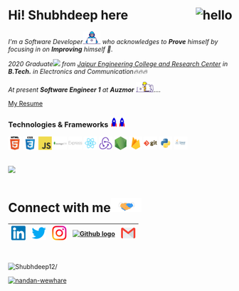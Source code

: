 # Hi! Shubhdeep here <img align= "right" alt="hello" src="https://media.giphy.com/media/42tS2cfBtj8Y/giphy.gif?cid=ecf05e47pw1f9dy6aeirtldn5p8avyxtnn9fwdy8lsitpacy&rid=giphy.gif&ct=s" />

<p>
<em>  
I'm a Software Developer<img src="https://github.com/Shubhdeep12/Shubhdeep12/blob/master/Assets/Developer.gif" width="40px"> who acknowledges to <b>Prove</b> himself by focusing in on <b>Improving</b> himself 💪.

2020 Graduate<img src="https://w7.pngwing.com/pngs/995/215/png-transparent-black-and-yellow-mortar-board-emoji-graduation-ceremony-square-academic-cap-graduate-university-toga-angle-emoticon-academic-degree.png" width="40px"> from <a href = "https://www.jecrcfoundation.com/">Jaipur Engineering College and Research Center</a> in <b>B.Tech.</b> in Electronics and Communication🔥🔥🔥

At present <b>Software Engineer 1</b> at <b>Auzmor</b> <img src="https://github.com/Shubhdeep12/Shubhdeep12/blob/master/Assets/Designer.gif" width="40px">....
</em>

</p>

[My Resume](https://drive.google.com/file/d/1rxMnr1ZeCIQRL5AwI3VOARTrW4s-MabJ/view?usp=sharing)
<br>

### Technologies & Frameworks <img src="https://github.com/Shubhdeep12/Shubhdeep12/blob/master/Assets/Rocket.gif" width="18px"><img src="https://github.com/Shubhdeep12/Shubhdeep12/blob/master/Assets/Rocket.gif" width="18px">

<code><img height="30" src="https://raw.githubusercontent.com/github/explore/80688e429a7d4ef2fca1e82350fe8e3517d3494d/topics/html/html.png"></code>
<code><img height="30" src="https://raw.githubusercontent.com/github/explore/80688e429a7d4ef2fca1e82350fe8e3517d3494d/topics/css/css.png"></code>
<code><img height="30" src="https://raw.githubusercontent.com/github/explore/80688e429a7d4ef2fca1e82350fe8e3517d3494d/topics/javascript/javascript.png"></code>
<code><img height="30" src="https://raw.githubusercontent.com/github/explore/80688e429a7d4ef2fca1e82350fe8e3517d3494d/topics/mongodb/mongodb.png"></code>
<code><img height="30" src="https://raw.githubusercontent.com/github/explore/80688e429a7d4ef2fca1e82350fe8e3517d3494d/topics/express/express.png"></code>
<code><img height="30" src="https://raw.githubusercontent.com/github/explore/80688e429a7d4ef2fca1e82350fe8e3517d3494d/topics/react/react.png"></code>
<code><img height="30" src="https://raw.githubusercontent.com/github/explore/80688e429a7d4ef2fca1e82350fe8e3517d3494d/topics/redux/redux.png"></code>
<code><img height="30" src="https://raw.githubusercontent.com/github/explore/80688e429a7d4ef2fca1e82350fe8e3517d3494d/topics/nodejs/nodejs.png"></code>
<code><img height="30" src="https://raw.githubusercontent.com/github/explore/80688e429a7d4ef2fca1e82350fe8e3517d3494d/topics/firebase/firebase.png"></code>
<code><img height="30" src="https://raw.githubusercontent.com/github/explore/80688e429a7d4ef2fca1e82350fe8e3517d3494d/topics/git/git.png"></code>
<code><img height="30" src="https://raw.githubusercontent.com/github/explore/80688e429a7d4ef2fca1e82350fe8e3517d3494d/topics/python/python.png"></code>
<code><img height="30" src="https://raw.githubusercontent.com/github/explore/80688e429a7d4ef2fca1e82350fe8e3517d3494d/topics/java/java.png"></code>

<br>
<a href="https://github.com/Shubhdeep12">
  <img align="center" src="https://github-readme-stats.vercel.app/api/top-langs/?username=Shubhdeep12&theme=dark&hide_langs_below=1" />
</a>

<br>
<br>

# Connect with me<img src="https://github.com/Shubhdeep12/Shubhdeep12/blob/master/Assets/Handshake.gif" height="32px">

| [<img src="https://github.com/Shubhdeep12/Shubhdeep12/blob/master/Assets/Linkedin.svg" alt="Linkedin Logo" width="32">](https://www.linkedin.com/in/shubhdeepchhabra/) | [<img src="https://github.com/Shubhdeep12/Shubhdeep12/blob/master/Assets/Twitter.svg" alt="Twitter Logo" width="32">](https://twitter.com/_shubhdeep) | [<img src="https://github.com/Shubhdeep12/Shubhdeep12/blob/master/Assets/Instagram.svg" alt="instagram logo" width="32">](https://www.instagram.com/shubhdeep_chhabra/) | [<img src="https://cdn.svgporn.com/logos/github-icon.svg" alt="Github logo" width="34">](https://github.com/Shubhdeep12) | [<img src="https://github.com/Shubhdeep12/Shubhdeep12/blob/master/Assets/Gmail.svg" alt="Gmail logo" height="32">](mailto:chhabrashubhdeep@gmail.com) |
| :--------------------------------------------------------------------------------------------------------------------------------------------------------------------: | :---------------------------------------------------------------------------------------------------------------------------------------------------: | :---------------------------------------------------------------------------------------------------------------------------------------------------------------------: | :----------------------------------------------------------------------------------------------------------------------: | :---------------------------------------------------------------------------------------------------------------------------------------------------: |

<br>
<p align="left"> <img src=https://komarev.com/ghpvc/?username=Shubhdeep12 alt=Shubhdeep12/></p>

<p align="left"> <a href="https://github.com/ryo-ma/github-profile-trophy"><img src="https://github-profile-trophy.vercel.app/?username=Shubhdeep12" alt="nandan-wewhare" /></a> </p>
